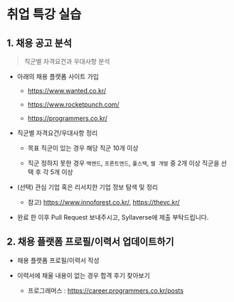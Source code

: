 # 취업 특강 실습

## 1. 채용 공고 분석

> 직군별 자격요건과 우대사항 분석

* 아래의 채용 플랫폼 사이트 가입
  
  * https://www.wanted.co.kr/
  
  * https://www.rocketpunch.com/
  
  * https://programmers.co.kr/

* 직군별 자격요건/우대사항 정리
  
  * 목표 직군이 있는 경우 해당 직군 10개 이상 
  
  * 직군 정하지 못한 경우 `백엔드`, `프론트엔드`, `풀스택`, `웹 개발` 중 2개 이상 직군을 선택 후 각 5개 이상
  
* (선택) 관심 기업 혹은 리서치한 기업 정보 탐색 및 정리 

  * 참고) https://www.innoforest.co.kr/, https://thevc.kr/
  
* 완료 한 이후 Pull Request 보내주시고, Syllaverse에 제출 부탁드립니다. 

## 2. 채용 플랫폼 프로필/이력서 업데이트하기 

* 채용 플랫폼 프로필/이력서 작성

* 이력서에 채울 내용이 없는 경우 합격 후기 찾아보기

  * 프로그래머스 : https://career.programmers.co.kr/posts
